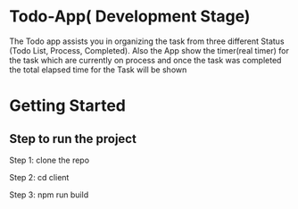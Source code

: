 # Todo-App( Development Stage)
The Todo app assists you in organizing the task from three different Status (Todo List, Process, Completed). Also the App show the timer(real timer) for the task which are currently on process and once the task was completed the total elapsed time for the Task will be shown

# Getting Started
## Step to run the project 
   Step 1: clone the repo
    
   Step 2: cd client

   Step 3: npm run build


   
  
    
    
